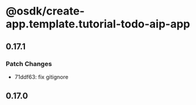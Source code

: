 # @osdk/create-app.template.tutorial-todo-aip-app

## 0.17.1

### Patch Changes

- 71ddf63: fix gitignore

## 0.17.0
